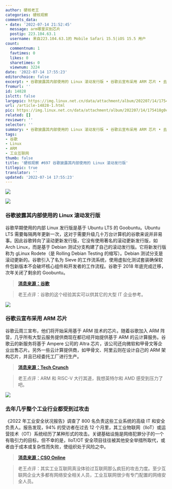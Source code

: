 ```yaml
---
author: 硬核老王
categories: 硬核观察
comments_data:
- date: '2022-07-14 21:52:45'
  message: arm哪里买到芯片
  postip: 223.104.63.1
  username: 来自223.104.63.1的 Mobile Safari 15.5|iOS 15.5 用户
count:
  commentnum: 1
  favtimes: 0
  likes: 0
  sharetimes: 0
  viewnum: 3224
date: '2022-07-14 17:55:23'
editorchoice: false
excerpt: • 谷歌披露其内部使用的 Linux 滚动发行版 • 谷歌云宣布采用 ARM 芯片 • 去年几乎整个工业行业都受到过攻击
fromurl: ''
id: 14828
islctt: false
largepic: https://img.linux.net.cn/data/attachment/album/202207/14/175418g0c0ijil8leccmgg.jpg
url: /article-14828-1.html
pic: https://img.linux.net.cn/data/attachment/album/202207/14/175418g0c0ijil8leccmgg.jpg.thumb.jpg
related: []
reviewer: ''
selector: ''
summary: • 谷歌披露其内部使用的 Linux 滚动发行版 • 谷歌云宣布采用 ARM 芯片 • 去年几乎整个工业行业都受到过攻击
tags:
- 谷歌
- Linux
- ARM
- 工业互联网
thumb: false
title: '硬核观察 #697 谷歌披露其内部使用的 Linux 滚动发行版'
titlepic: true
translator: ''
updated: '2022-07-14 17:55:23'
---
```


![](/data/attachment/album/202207/14/175418g0c0ijil8leccmgg.jpg)


![](/data/attachment/album/202207/14/175426bp82iq1hqh1mxj7q.jpg)


### 谷歌披露其内部使用的 Linux 滚动发行版


谷歌早期使用的内部 Linux 发行版是基于 Ubuntu LTS 的 Goobuntu。Ubuntu LTS 需要每隔两年更新一次，这对于需要升级几十万台计算机的谷歌来说并非易事。因此谷歌转向了滚动更新发行版，它没有使用著名的滚动更新发行版，如 Arch Linux，而是基于 Debian 测试分支构建了自己的滚动发行版。它将新发行版称为 gLinux Rodete（是 Rolling Debian Testing 的缩写）。Debian 测试分支是滚动更新的。谷歌引入了名为 Sieve 的工作流系统，使用虚拟化测试套装确保软件包新版本不会破坏核心组件和开发者的工作流程。谷歌于 2018 年底完成迁移，次年关闭了剩余的 Goobuntu。



> 
> **[消息来源：谷歌](https://cloud.google.com/blog/topics/developers-practitioners/how-google-got-to-rolling-linux-releases-for-desktops)**
> 
> 
> 



> 
> 老王点评：谷歌的这个经验其实可以供其它的大型 IT 企业参考。
> 
> 
> 


![](/data/attachment/album/202207/14/175441qgodo48zrnvmouoh.jpg)


### 谷歌云宣布采用 ARM 芯片


谷歌云周三宣布，他们将开始采用基于 ARM 技术的芯片。随着谷歌加入 ARM 阵营，几乎所有大型云服务提供商现在都已经开始提供基于 ARM 的云计算服务。谷歌云的新服务将基于 Ampere 公司的 Altra 芯片，该公司还向微软和甲骨文等企业出售芯片。另外一些云计算提供商，如甲骨文、阿里云则在设计自己的 ARM 架构芯片，并且已经委托工厂进行生产。



> 
> **[消息来源：Tech Crunch](https://techcrunch.com/2022/07/13/google-cloud-launches-its-first-arm-based-vms/)**
> 
> 
> 



> 
> 老王点评：ARM 和 RISC-V 大行其道，我想英特尔和 AMD 感受到压力了吧。
> 
> 
> 


![](/data/attachment/album/202207/14/175500xq2oeu5gczgobqwj.jpg)


### 去年几乎整个工业行业都受到过攻击


《2022 年工业安全状况报告》调查了 800 名负责这些工业系统的高级 IT 和安全负责人。报告发现，94% 的受访者在过去 12 个月里，其工业物联网（IIoT）或运营技术（OT）系统经历了某种形式的攻击。关键基础设施是网络犯罪分子的一个有吸引力的目标，但不幸的是，IIoT/OT 安全项目往往被其他安全举措所取代，或者由于成本或复杂性而失败，使组织处于风险之中。



> 
> **[消息来源：CSO Online](https://www.csoonline.com/article/3666523/barracuda-report-almost-everyone-faced-an-industrial-attack-in-the-last-year.html)**
> 
> 
> 



> 
> 老王点评：其实工业互联网真没体验过互联网那么疯狂的攻击力度。至少互联网企业大多都有网络安全相关人员，工业互联网很少有专门配置的网络安全人员。
> 
> 
>